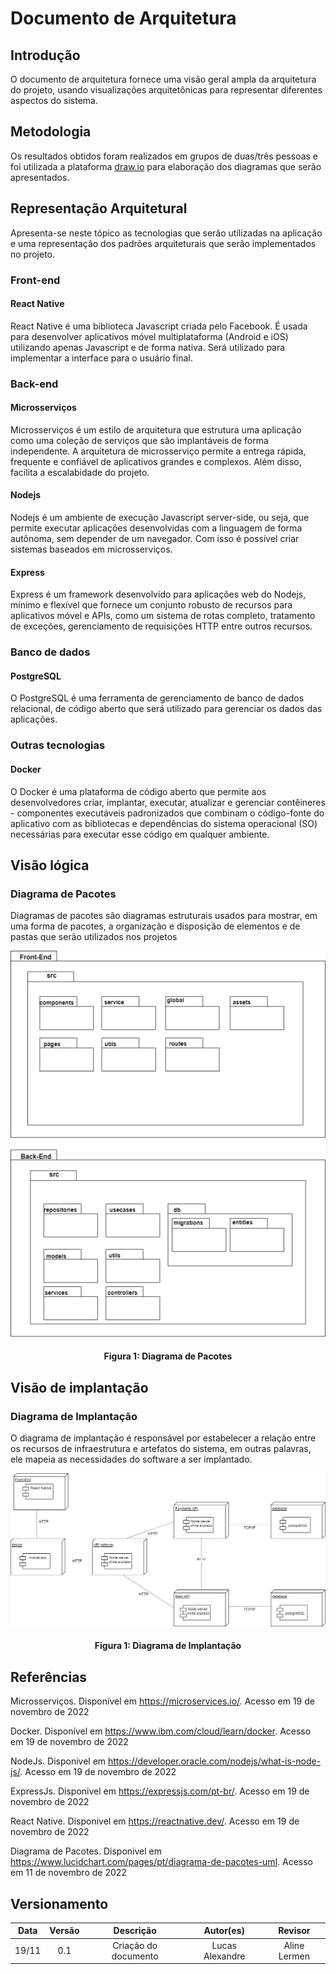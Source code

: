 # Documento de Arquitetura

## Introdução

O documento de arquitetura fornece uma visão geral ampla da arquitetura do projeto, usando visualizações arquitetônicas para representar diferentes aspectos do sistema.
## Metodologia

Os resultados obtidos foram realizados em grupos de duas/três pessoas e foi utilizada a plataforma [draw.io](https://app.diagrams.net/) para elaboração dos diagramas que serão apresentados.

## Representação Arquitetural

Apresenta-se neste tópico as tecnologias que serão utilizadas na aplicação e uma representação dos padrões arquiteturais que serão implementados no projeto.

### Front-end
#### React Native
React Native é uma biblioteca Javascript criada pelo Facebook. É usada para desenvolver aplicativos móvel multiplataforma (Android e iOS) utilizando apenas Javascript e de forma nativa. Será utilizado para implementar a interface para o usuário final.

### Back-end
#### Microsserviços
Microsserviços é um estilo de arquitetura que estrutura uma aplicação como uma coleção de serviços que são implantáveis de forma independente. A arquitetura de microsserviço permite a entrega rápida, frequente e confiável de aplicativos grandes e complexos. Além disso, facilita a escalabidade do projeto. 
#### Nodejs
Nodejs é um ambiente de execução Javascript server-side, ou seja, que permite executar aplicações desenvolvidas com a linguagem de forma autônoma, sem depender de um navegador. Com isso é possível criar sistemas baseados em microsserviços.

#### Express 
Express é um framework desenvolvido para aplicações web do Nodejs, mínimo e flexível que fornece um conjunto robusto de recursos para aplicativos móvel e APIs, como um sistema de rotas completo, tratamento de exceções, gerenciamento de requisições HTTP entre outros recursos.

### Banco de dados
#### PostgreSQL 
O PostgreSQL é uma ferramenta de gerenciamento de banco de dados relacional, de código aberto que será utilizado para gerenciar os dados das aplicações.

### Outras tecnologias
#### Docker

O Docker é uma plataforma de código aberto que permite aos desenvolvedores criar, implantar, executar, atualizar e gerenciar  contêineres - componentes executáveis ​​padronizados que combinam o código-fonte do aplicativo com as bibliotecas e dependências do sistema operacional (SO) necessárias para executar esse código em qualquer ambiente.
## Visão lógica

### Diagrama de Pacotes

Diagramas de pacotes são diagramas estruturais usados para mostrar, em uma forma de pacotes, a organização e disposição de elementos e de pastas que serão utilizados nos projetos

![Diagrama de Pacotes](../assets/img/diagrama_de_pacotes.png)
<h4 align = "center">Figura 1: Diagrama de Pacotes</h6>

## Visão de implantação
### Diagrama de Implantação

O diagrama de implantação é responsável por estabelecer a relação entre os recursos de infraestrutura e artefatos do sistema, em outras palavras, ele mapeia as necessidades do software a ser implantado.

![Diagrama de Implantação](../assets/img/diagrama_de_implatacao.png)
<h4 align = "center">Figura 1: Diagrama de Implantação</h6>

## Referências

Microsserviços. Disponível em <https://microservices.io/>. Acesso em 19 de novembro de 2022

Docker. Disponível em <https://www.ibm.com/cloud/learn/docker>. Acesso em 19 de novembro de 2022

NodeJs. Disponivel em https://developer.oracle.com/nodejs/what-is-node-js/. Acesso em 19 de novembro de 2022

ExpressJs. Disponivel em <https://expressjs.com/pt-br/>. Acesso em 19 de novembro de 2022

React Native. Disponivel em <https://reactnative.dev/>. Acesso em 19 de novembro de 2022

Diagrama de Pacotes. Disponivel em <https://www.lucidchart.com/pages/pt/diagrama-de-pacotes-uml>. Acesso em 11 de novembro de 2022
## Versionamento

| Data  | Versão |                     Descrição                      |  Autor(es)  | Revisor |
| :---: | :----: | :------------------------------------------------: | :---------: | :-----: |
| 19/11 |  0.1   |                     Criação do documento                   |    Lucas Alexandre     |  Aline Lermen   |
